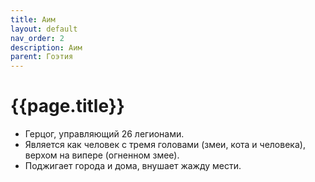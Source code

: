 ```yaml
---
title: Аим
layout: default
nav_order: 2
description: Аим
parent: Гоэтия
---
```


# {{page.title}}

- Герцог, управляющий 26 легионами.
- Является как человек с тремя головами (змеи, кота и человека), верхом на випере (огненном змее).
- Поджигает города и дома, внушает жажду мести.
